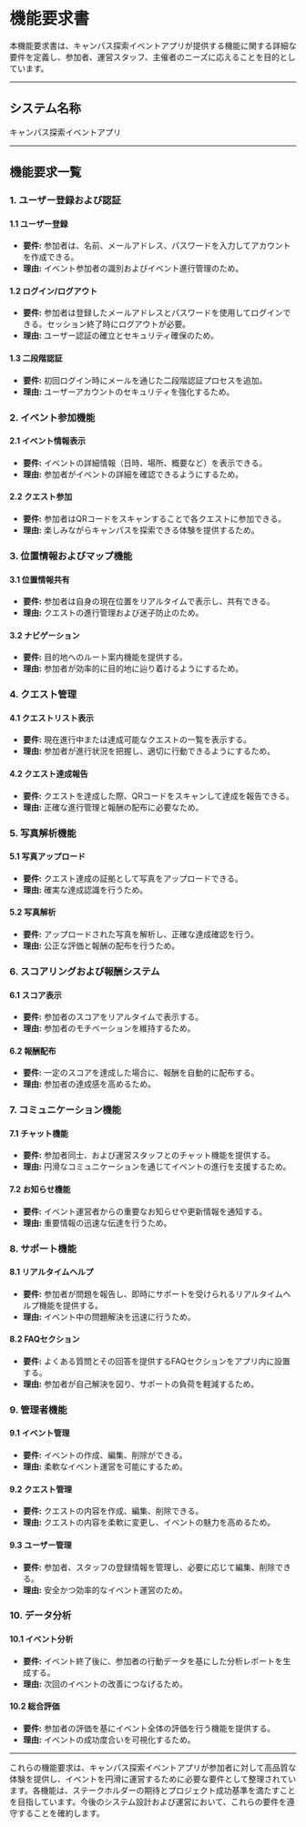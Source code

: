 # 機能要求書

本機能要求書は、キャンパス探索イベントアプリが提供する機能に関する詳細な要件を定義し、参加者、運営スタッフ、主催者のニーズに応えることを目的としています。

---

## システム名称
キャンパス探索イベントアプリ

---

## 機能要求一覧

### 1. ユーザー登録および認証

#### 1.1 ユーザー登録
- **要件:** 参加者は、名前、メールアドレス、パスワードを入力してアカウントを作成できる。
- **理由:** イベント参加者の識別およびイベント進行管理のため。

#### 1.2 ログイン/ログアウト
- **要件:** 参加者は登録したメールアドレスとパスワードを使用してログインできる。セッション終了時にログアウトが必要。
- **理由:** ユーザー認証の確立とセキュリティ確保のため。

#### 1.3 二段階認証
- **要件:** 初回ログイン時にメールを通じた二段階認証プロセスを追加。
- **理由:** ユーザーアカウントのセキュリティを強化するため。

### 2. イベント参加機能

#### 2.1 イベント情報表示
- **要件:** イベントの詳細情報（日時、場所、概要など）を表示できる。
- **理由:** 参加者がイベントの詳細を確認できるようにするため。

#### 2.2 クエスト参加
- **要件:** 参加者はQRコードをスキャンすることで各クエストに参加できる。
- **理由:** 楽しみながらキャンパスを探索できる体験を提供するため。

### 3. 位置情報およびマップ機能

#### 3.1 位置情報共有
- **要件:** 参加者は自身の現在位置をリアルタイムで表示し、共有できる。
- **理由:** クエストの進行管理および迷子防止のため。

#### 3.2 ナビゲーション
- **要件:** 目的地へのルート案内機能を提供する。
- **理由:** 参加者が効率的に目的地に辿り着けるようにするため。

### 4. クエスト管理

#### 4.1 クエストリスト表示
- **要件:** 現在進行中または達成可能なクエストの一覧を表示する。
- **理由:** 参加者が進行状況を把握し、適切に行動できるようにするため。

#### 4.2 クエスト達成報告
- **要件:** クエストを達成した際、QRコードをスキャンして達成を報告できる。
- **理由:** 正確な進行管理と報酬の配布に必要なため。

### 5. 写真解析機能

#### 5.1 写真アップロード
- **要件:** クエスト達成の証拠として写真をアップロードできる。
- **理由:** 確実な達成認識を行うため。

#### 5.2 写真解析
- **要件:** アップロードされた写真を解析し、正確な達成確認を行う。
- **理由:** 公正な評価と報酬の配布を行うため。

### 6. スコアリングおよび報酬システム

#### 6.1 スコア表示
- **要件:** 参加者のスコアをリアルタイムで表示する。
- **理由:** 参加者のモチベーションを維持するため。

#### 6.2 報酬配布
- **要件:** 一定のスコアを達成した場合に、報酬を自動的に配布する。
- **理由:** 参加者の達成感を高めるため。

### 7. コミュニケーション機能

#### 7.1 チャット機能
- **要件:** 参加者同士、および運営スタッフとのチャット機能を提供する。
- **理由:** 円滑なコミュニケーションを通じてイベントの進行を支援するため。

#### 7.2 お知らせ機能
- **要件:** イベント運営者からの重要なお知らせや更新情報を通知する。
- **理由:** 重要情報の迅速な伝達を行うため。

### 8. サポート機能

#### 8.1 リアルタイムヘルプ
- **要件:** 参加者が問題を報告し、即時にサポートを受けられるリアルタイムヘルプ機能を提供する。
- **理由:** イベント中の問題解決を迅速に行うため。

#### 8.2 FAQセクション
- **要件:** よくある質問とその回答を提供するFAQセクションをアプリ内に設置する。
- **理由:** 参加者が自己解決を図り、サポートの負荷を軽減するため。

### 9. 管理者機能

#### 9.1 イベント管理
- **要件:** イベントの作成、編集、削除ができる。
- **理由:** 柔軟なイベント運営を可能にするため。

#### 9.2 クエスト管理
- **要件:** クエストの内容を作成、編集、削除できる。
- **理由:** クエストの内容を柔軟に変更し、イベントの魅力を高めるため。

#### 9.3 ユーザー管理
- **要件:** 参加者、スタッフの登録情報を管理し、必要に応じて編集、削除できる。
- **理由:** 安全かつ効率的なイベント運営のため。

### 10. データ分析

#### 10.1 イベント分析
- **要件:** イベント終了後に、参加者の行動データを基にした分析レポートを生成する。
- **理由:** 次回のイベントの改善につなげるため。

#### 10.2 総合評価
- **要件:** 参加者の評価を基にイベント全体の評価を行う機能を提供する。
- **理由:** イベントの成功度合いを可視化するため。

---

これらの機能要求は、キャンパス探索イベントアプリが参加者に対して高品質な体験を提供し、イベントを円滑に運営するために必要な要件として整理されています。各機能は、ステークホルダーの期待とプロジェクト成功基準を満たすことを目指しています。今後のシステム設計および運営において、これらの要件を遵守することを確約します。
